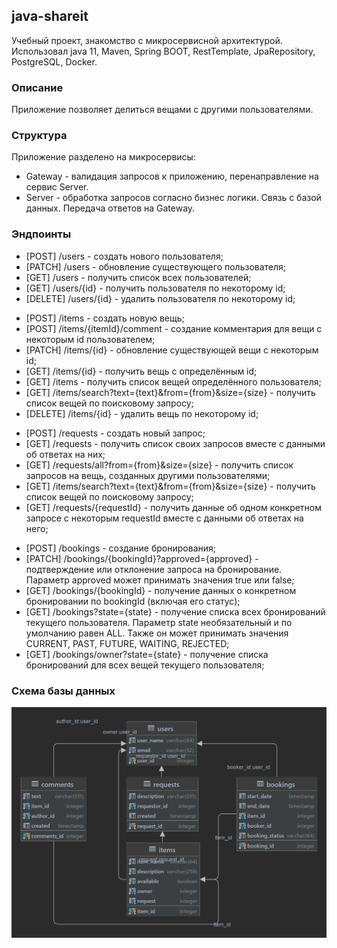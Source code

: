 <h2>java-shareit</h2>
<p>Учебный проект, знакомство с микросервисной архитектурой. <br/>Использовал java 11, Maven, Spring BOOT, RestTemplate, JpaRepository, PostgreSQL, Docker.<p>
<h3>Описание</h3>
<p>Приложение позволяет делиться вещами с другими пользователями.</p>
<h3>Структура</h3>
<p>Приложение разделено на микросервисы:</p>  
<p><ul><li>Gateway - валидация запросов к приложению, перенаправление на сервис Server.</li>
<li>Server - обработка запросов согласно бизнес логики. Связь с базой данных. Передача ответов на Gateway.</li></ul></p>
<h3>Эндпоинты</h3>
<p><ul>
<li>[POST] /users - создать нового пользователя;</li>
<li>[PATCH] /users - обновление существующего пользователя;</li>
<li>[GET] /users - получить список всех пользователей;</li>
<li>[GET] /users/{id} - получить пользователя по некоторому id;</li>
<li>[DELETE] /users/{id} - удалить пользователя по некоторому id;</li>
</ul></p>
<p><ul>
<li>[POST] /items - создать новую вещь;</li>
<li>[POST] /items/{itemId}/comment - создание комментария для вещи с некоторым id пользователем;</li>
<li>[PATCH] /items/{id} - обновление существующей вещи с некоторым id;</li>
<li>[GET] /items/{id} - получить вещь с определённым id;</li>
<li>[GET] /items - получить список вещей определённого пользователя;</li>
<li>[GET] /items/search?text={text}&from={from}&size={size} - получить список вещей по поисковому запросу;</li>
<li>[DELETE] /items/{id} - удалить вещь по некоторому id;</li>
</ul></p>
<p><ul>
<li>[POST] /requests - создать новый запрос;</li>
<li>[GET] /requests - получить список своих запросов вместе с данными об ответах на них;</li>
<li>[GET] /requests/all?from={from}&size={size} - получить список запросов на вещь, созданных другими пользователями;</li>
<li>[GET] /items/search?text={text}&from={from}&size={size} - получить список вещей по поисковому запросу;</li>
<li>[GET] /requests/{requestId} - получить данные об одном конкретном запросе с некоторым requestId вместе с данными об ответах на него;</li>
</ul></p>
<p><ul>
<li>[POST] /bookings - создание бронирования;</li>
<li>[PATCH] /bookings/{bookingId}?approved={approved} - подтверждение или отклонение запроса на бронирование. Параметр approved может принимать значения true или false;</li>
<li>[GET] /bookings/{bookingId} - получение данных о конкретном бронировании по bookingId (включая его статус);</li>
<li>[GET] /bookings?state={state} - получение списка всех бронирований текущего пользователя. Параметр state необязательный и по умолчанию равен ALL. Также он может принимать значения CURRENT, PAST, FUTURE, WAITING, REJECTED;</li>
<li>[GET] /bookings/owner?state={state} - получение списка бронирований для всех вещей текущего пользователя;</li>
</ul></p>
<h3>Схема базы данных</h3>
<p><img src="https://github.com/Konstakox/java-shareit/blob/main/postgres_shareit.png"/></p>
